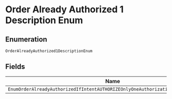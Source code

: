 
# Order Already Authorized 1 Description Enum

## Enumeration

`OrderAlreadyAuthorized1DescriptionEnum`

## Fields

| Name |
|  --- |
| `EnumOrderAlreadyAuthorizedIfIntentAUTHORIZEOnlyOneAuthorizationPerOrderIsAllowed` |

